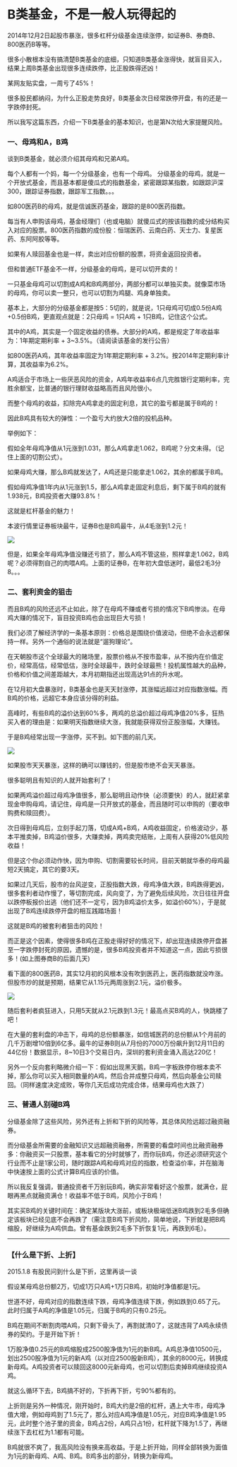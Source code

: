 B类基金，不是一般人玩得起的
===========================

2014年12月2日起股市暴涨，很多杠杆分级基金连续涨停，如证券B、券商B、800医药B等等。

很多小散根本没有搞清楚B类基金的底细，只知道B类基金涨得快，就盲目买入，结果上周B类基金出现很多连续跌停，比正股跌得还凶！

某网友贴实盘，一周亏了45%！

很多股民都纳闷，为什么正股走势良好，B类基金次日经常跌停开盘，有的还是一字跌停封死。

所以我写这篇东西，介绍一下B类基金的基本知识，也是第N次给大家提醒风险。

### 一、母鸡和A，B鸡

谈到B类基金，就必须介绍其母鸡和兄弟A鸡。

每个人都有一个妈，每一个分级基金，也有一个母鸡。
分级基金的母鸡，就是一个开放式基金，而且基本都是傻瓜式的指数基金，紧密跟踪某指数，如跟踪沪深300，跟踪证券指数，跟踪军工指数。。。

如800医药B的母鸡，就是信诚医药基金，跟踪的是800医药指数。

每当有人申购该母鸡，基金经理们（也或电脑）就傻瓜式的按该指数的成分结构买入对应的股票。800医药指数的成份股：恒瑞医药、云南白药、天士力、复星医药、东阿阿胶等等。

如果有人赎回基金也是一样，卖出对应份额的股票，将资金返回投资者。

但和普通ETF基金不一样，分级基金的母鸡，是可以切开卖的！

一只基金母鸡可以切割成A鸡和B鸡两部分，两部分都可以单独买卖。就像菜市场的母鸡，你可以卖一整只，也可以切割为鸡腿、鸡身单独卖。

基本上，大部分的分级基金都是按5：5切的，就是说，1只母鸡可切成0.5份A鸡+0.5份B鸡，更直观点就是：2只母鸡 = 1只A鸡 + 1只B鸡，记住这个公式。

其中的A鸡，其实是一个固定收益的债券。大部分的A鸡，都是规定了年收益率为：1年期定期利率 + 3~3.5%。（请阅读该基金的发行公告）

如800医药A鸡，其年收益率固定为1年期定期利率 + 3.2%。按2014年定期利率计算，其收益率为6.2%。

A鸡适合于市场上一些厌恶风险的资金，A鸡年收益率6点几完胜银行定期利率，完胜余额宝，比普通的银行理财收益略高而且风险很小。

而整个母鸡的收益，扣除完A鸡拿走的固定利息，其它的盈亏都是属于B鸡的！

因此B鸡具有较大的弹性：一个盈亏大约放大2倍的投机品种。

举例如下：

假如全年母鸡净值从1元涨到1.031，那么A鸡拿走1.062，B鸡呢？分文未得。（记住上面的切割公式）。

如果母鸡大赚，那么B鸡就发达了，A鸡还是只能拿走1.062，其余的都属于B鸡。

假如母鸡净值1年内从1元涨到1.5，那么A鸡拿走固定利息后，剩下属于B鸡的就有1.938元，B鸡投资者大赚93.8%！

这就是杠杆基金的魅力！

本波行情里证券板块最牛，证券B也是B鸡最牛，从4毛涨到1.2元！

![](http://biang.io/biangpic/blog/ca2acc0de43bc239205533ffeec1e390.jpg)

但是，如果全年母鸡净值没赚还亏损了，那么A鸡不管这些，照样拿走1.062，B鸡呢？必须得割自己的肉喂A鸡。上面的证券B，在年初大盘低迷时，最低2毛3分8。。。

### 二、套利资金的狙击

而且B鸡的风险还远不止如此，除了在母鸡不赚或者亏损的情况下B鸡惨淡。在母鸡大赚的情况下，盲目投资B鸡也会出现巨大亏损！

我们必须了解经济学的一条基本原则：价格总是围绕价值波动，但绝不会永远都保持一样。另外一个通俗的说法就是“遛狗理论”。

在天朝股市这个全球最大的赌场里，股票价格从不按市盈率，从不按内在价值定价，经常高估，经常低估，涨时全球最牛，跌时全球最熊！投机属性越大的品种，价格和价值之间差距越大，本月初期指还出现高达91点的升水呢。

在12月初大盘暴涨时，B类基金也是天天封涨停，其涨幅远超过对应指数涨幅。而B鸡的价格，远超它本身应该分得的利益。

高峰时，有些B鸡的溢价达到60%多，两鸡的总溢价超过母鸡净值20%多，狂热买入者的理由是：如果明天指数继续大涨，我就能获得双份正股涨幅，大赚钱。

于是B鸡经常出现一字涨停，买不到。如下图的前几天。

![](http://biang.io/biangpic/blog/f7f8ad736fb83c748bb24f1b2acd7920.jpg)

如果股市天天暴涨，这样的确可以赚钱的，但是股市绝不会天天暴涨。

很多聪明且有知识的人就开始套利了！

如果两鸡溢价超过母鸡净值很多，那么聪明且动作快（必须要快）的人，就赶紧拿现金申购母鸡，请记住，母鸡是一只开放式的基金，而且随时可以申购的（要收申购费和赎回费）。

次日得到母鸡后，立刻手起刀落，切成A鸡+B鸡，A鸡收益固定，价格波动少，基本平推卖掉，B鸡溢价很多，大赚卖掉，两鸡卖完结账，上周有人获得20%低风险收益！

但是这个你必须动作快，因为申购、切割需要较长时间，目前天朝就华泰的母鸡最短2天搞定，其它的要3天。

如果过几天后，股市的台风逆变，正股指数大跌，母鸡净值大跌，B鸡跌得更凶，很多套利者动作慢了，等切割完成，风向变了，为了避免后续风险，次日往往开盘以跌停板报价出逃（他们还不一定亏，因为B鸡溢价太多，如溢价60%），于是就出现了B鸡连续跌停开盘的相互践踏场面！

这就是B鸡的被套利者狙击的风险！

而正是这个因素，使得很多B鸡在正股走得好好的情况下，却出现连续跌停开盘甚至一字跌停封死的原因，遗憾的是，很多B鸡投资者并不知道这一点，因此亏损很多！(如上图券商B的后面几天)

看下面的800医药B，其实12月初的风根本没有吹到医药上，医药指数就没咋涨。但股市炒的就是预期，结果它从1.15元两周涨到2.1元，溢价极多。

![](http://biang.io/biangpic/blog/e56cd52a13a7128cc23ad3f347ccccc2.jpg)

随后套利者疯狂进入，只用5天就从2.1元跌到1.3元！最高点买B鸡的人，快跳楼了吧！

在大量的套利盘的冲击下，母鸡的总份额暴涨，如信城医药的总份额从1个月前的几千万剧增10倍到6亿多。最牛的证券B则从7月份的7000万份飙升到12月11日的44亿份！数据显示，8~10日3个交易日内，深圳的套利资金涌入高达220亿！

另外一个反向套利略微介绍一下：假如出现黑天鹅，B鸡一字板跌停你根本卖不掉，那么你可以买入相同数量的A鸡，然后合并成整只母鸡，然后向基金公司赎回。（同样速度决定成败，等你几天后成功完成合体，结果母鸡也大跌了）

### 三、普通人别碰B鸡

分级基金除了这些风险，另外还有上折和下折的风险等，其总体风险远超过融资融券。

而分级基金所需要的金融知识又远超融资融券，所需要的看盘时间也比融资融券多：你融资买一只股票，基本看它的分时就够了，而你玩B鸡，你还必须研究这个行业而不止是1家公司，随时跟踪A鸡和母鸡对应的指数，检查溢价率，并在脑海中快速按上面的公式计算B鸡应该的价值。

所以我反复强调，普通投资者千万别玩B鸡，确实非常看好这个股票，就满仓，屁眼再黑点就融资满仓！收益率不低于B鸡，风险小于B鸡！

其实买B鸡的关键时间在：确定某版块大涨前，或板块极端低迷B鸡跌到2毛多但确定该板块已经见底不会再跌了（需注意B鸡下折风险，简单地说，下折就是把B鸡缩股，好继续为A鸡供血。曾有基金跌到2毛多下折恢复1元，再跌到6毛）。

---

### 【什么是下折、上折】

2015.1.8 有股民问到什么是下折，这里再谈一谈

假设某母鸡总份额2万，切成1万只A鸡+1万只B鸡，初始时净值都是1元。

世道不好，母鸡对应的指数连续下跌，母鸡净值连续下跌，例如跌到0.65了元。此时归属于A鸡的净值是1.05元，归属于B鸡的只有0.25元。

B鸡在期间不断割肉喂A鸡，只剩下骨头了，再割就清0了，这就违背了A鸡永续债券的契约。于是开始下折！

1万股净值0.25元的B鸡缩股成2500股净值为1元的新B鸡。A鸡总净值10500元，划出2500股净值为1元的新A鸡（以对应2500股新B鸡），其余的8000元，转换成新母鸡。A鸡投资者可以赎回这8000元新母鸡，也可以切割后卖掉B鸡继续投资A鸡。

就这么循环下去，B鸡搞不好的，下折再下折，亏90%都有的。

上折则是另外一种情况，刚开始时，B鸡大约是2倍的杠杆，遇上大牛市，母鸡净值大增，例如母鸡到了1.5元了，那么对应A鸡净值是1.05元，对应B鸡净值是1.95元，此时整个池子里的资金，B鸡占2份，A鸡只占1份，杠杆就下降为1.5了，再继续涨下去杠杠为1.1都有可能。

B鸡就很不爽了，我高风险没有换来高收益。于是上折开始，同样全部转换为面值为1元的新母鸡、A鸡、B鸡。B鸡多出的部分，转换为新母鸡。
